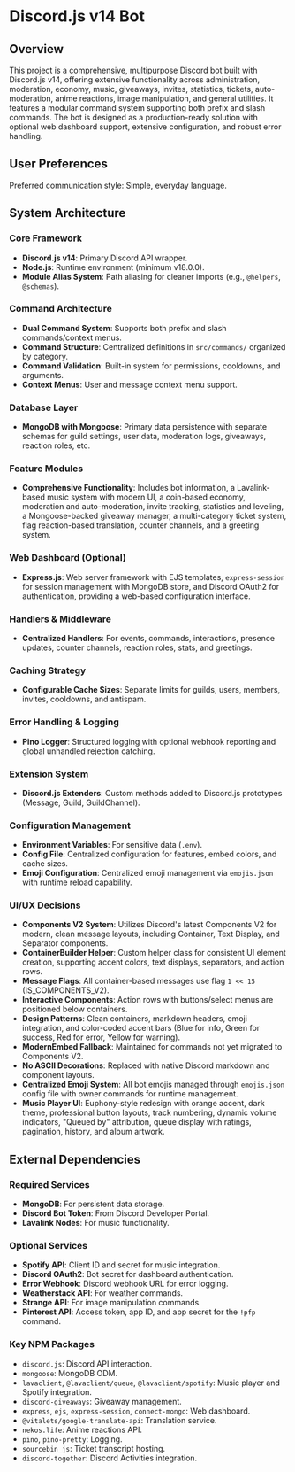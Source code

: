 # Discord.js v14 Bot

## Overview
This project is a comprehensive, multipurpose Discord bot built with Discord.js v14, offering extensive functionality across administration, moderation, economy, music, giveaways, invites, statistics, tickets, auto-moderation, anime reactions, image manipulation, and general utilities. It features a modular command system supporting both prefix and slash commands. The bot is designed as a production-ready solution with optional web dashboard support, extensive configuration, and robust error handling.

## User Preferences
Preferred communication style: Simple, everyday language.

## System Architecture

### Core Framework
- **Discord.js v14**: Primary Discord API wrapper.
- **Node.js**: Runtime environment (minimum v18.0.0).
- **Module Alias System**: Path aliasing for cleaner imports (e.g., `@helpers`, `@schemas`).

### Command Architecture
- **Dual Command System**: Supports both prefix and slash commands/context menus.
- **Command Structure**: Centralized definitions in `src/commands/` organized by category.
- **Command Validation**: Built-in system for permissions, cooldowns, and arguments.
- **Context Menus**: User and message context menu support.

### Database Layer
- **MongoDB with Mongoose**: Primary data persistence with separate schemas for guild settings, user data, moderation logs, giveaways, reaction roles, etc.

### Feature Modules
- **Comprehensive Functionality**: Includes bot information, a Lavalink-based music system with modern UI, a coin-based economy, moderation and auto-moderation, invite tracking, statistics and leveling, a Mongoose-backed giveaway manager, a multi-category ticket system, flag reaction-based translation, counter channels, and a greeting system.

### Web Dashboard (Optional)
- **Express.js**: Web server framework with EJS templates, `express-session` for session management with MongoDB store, and Discord OAuth2 for authentication, providing a web-based configuration interface.

### Handlers & Middleware
- **Centralized Handlers**: For events, commands, interactions, presence updates, counter channels, reaction roles, stats, and greetings.

### Caching Strategy
- **Configurable Cache Sizes**: Separate limits for guilds, users, members, invites, cooldowns, and antispam.

### Error Handling & Logging
- **Pino Logger**: Structured logging with optional webhook reporting and global unhandled rejection catching.

### Extension System
- **Discord.js Extenders**: Custom methods added to Discord.js prototypes (Message, Guild, GuildChannel).

### Configuration Management
- **Environment Variables**: For sensitive data (`.env`).
- **Config File**: Centralized configuration for features, embed colors, and cache sizes.
- **Emoji Configuration**: Centralized emoji management via `emojis.json` with runtime reload capability.

### UI/UX Decisions
- **Components V2 System**: Utilizes Discord's latest Components V2 for modern, clean message layouts, including Container, Text Display, and Separator components.
- **ContainerBuilder Helper**: Custom helper class for consistent UI element creation, supporting accent colors, text displays, separators, and action rows.
- **Message Flags**: All container-based messages use flag `1 << 15` (IS_COMPONENTS_V2).
- **Interactive Components**: Action rows with buttons/select menus are positioned below containers.
- **Design Patterns**: Clean containers, markdown headers, emoji integration, and color-coded accent bars (Blue for info, Green for success, Red for error, Yellow for warning).
- **ModernEmbed Fallback**: Maintained for commands not yet migrated to Components V2.
- **No ASCII Decorations**: Replaced with native Discord markdown and component layouts.
- **Centralized Emoji System**: All bot emojis managed through `emojis.json` config file with owner commands for runtime management.
- **Music Player UI**: Euphony-style redesign with orange accent, dark theme, professional button layouts, track numbering, dynamic volume indicators, "Queued by" attribution, queue display with ratings, pagination, history, and album artwork.

## External Dependencies

### Required Services
- **MongoDB**: For persistent data storage.
- **Discord Bot Token**: From Discord Developer Portal.
- **Lavalink Nodes**: For music functionality.

### Optional Services
- **Spotify API**: Client ID and secret for music integration.
- **Discord OAuth2**: Bot secret for dashboard authentication.
- **Error Webhook**: Discord webhook URL for error logging.
- **Weatherstack API**: For weather commands.
- **Strange API**: For image manipulation commands.
- **Pinterest API**: Access token, app ID, and app secret for the `!pfp` command.

### Key NPM Packages
- `discord.js`: Discord API interaction.
- `mongoose`: MongoDB ODM.
- `lavaclient`, `@lavaclient/queue`, `@lavaclient/spotify`: Music player and Spotify integration.
- `discord-giveaways`: Giveaway management.
- `express`, `ejs`, `express-session`, `connect-mongo`: Web dashboard.
- `@vitalets/google-translate-api`: Translation service.
- `nekos.life`: Anime reactions API.
- `pino`, `pino-pretty`: Logging.
- `sourcebin_js`: Ticket transcript hosting.
- `discord-together`: Discord Activities integration.